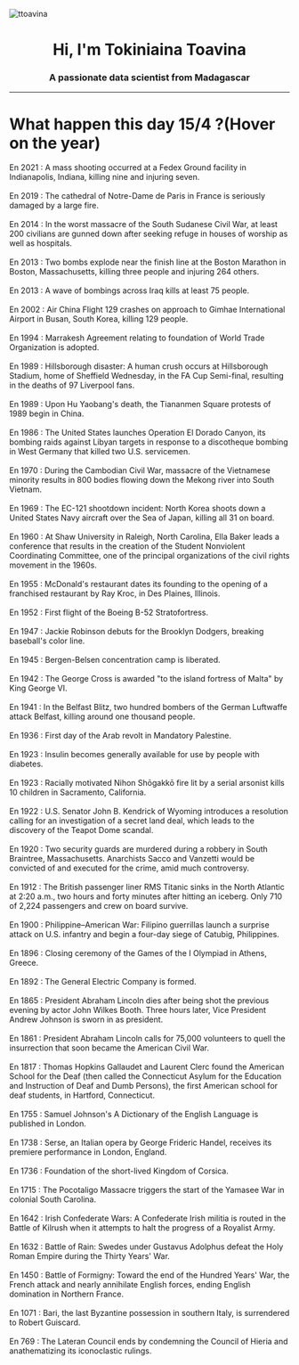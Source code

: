 
<p align="left"> <img src="https://komarev.com/ghpvc/?username=ttoavina&label=Profile%20views&color=0e75b6&style=flat" alt="ttoavina" /> </p>
<h1 align="center">Hi, I'm Tokiniaina Toavina</h1>
<h3 align="center">A passionate data scientist from Madagascar</h3>
    
<hr/>
<h1> What happen this day 15/4 ?(Hover on the year)</h1>

En 2021 : A mass shooting occurred at a Fedex Ground facility in Indianapolis, Indiana, killing nine and injuring seven.
<br/><br/>
En 2019 : The cathedral of Notre-Dame de Paris in France is seriously damaged by a large fire.
<br/><br/>
En 2014 : In the worst massacre of the South Sudanese Civil War, at least 200 civilians are gunned down after seeking refuge in houses of worship as well as hospitals.
<br/><br/>
En 2013 : Two bombs explode near the finish line at the Boston Marathon in Boston, Massachusetts, killing three people and injuring 264 others.
<br/><br/>
En 2013 : A wave of bombings across Iraq kills at least 75 people.
<br/><br/>
En 2002 : Air China Flight 129 crashes on approach to Gimhae International Airport in Busan, South Korea, killing 129 people.
<br/><br/>
En 1994 : Marrakesh Agreement relating to foundation of World Trade Organization is adopted.
<br/><br/>
En 1989 : Hillsborough disaster: A human crush occurs at Hillsborough Stadium, home of Sheffield Wednesday, in the FA Cup Semi-final, resulting in the deaths of 97 Liverpool fans.
<br/><br/>
En 1989 : Upon Hu Yaobang's death, the Tiananmen Square protests of 1989 begin in China.
<br/><br/>
En 1986 : The United States launches Operation El Dorado Canyon, its bombing raids against Libyan targets in response to a discotheque bombing in West Germany that killed two U.S. servicemen.
<br/><br/>
En 1970 : During the Cambodian Civil War, massacre of the Vietnamese minority results in 800 bodies flowing down the Mekong river into South Vietnam.
<br/><br/>
En 1969 : The EC-121 shootdown incident: North Korea shoots down a United States Navy aircraft over the Sea of Japan, killing all 31 on board.
<br/><br/>
En 1960 : At Shaw University in Raleigh, North Carolina, Ella Baker leads a conference that results in the creation of the Student Nonviolent Coordinating Committee, one of the principal organizations of the civil rights movement in the 1960s.
<br/><br/>
En 1955 : McDonald's restaurant dates its founding to the opening of a franchised restaurant by Ray Kroc, in Des Plaines, Illinois.
<br/><br/>
En 1952 : First flight of the Boeing B-52 Stratofortress.
<br/><br/>
En 1947 : Jackie Robinson debuts for the Brooklyn Dodgers, breaking baseball's color line.
<br/><br/>
En 1945 : Bergen-Belsen concentration camp is liberated.
<br/><br/>
En 1942 : The George Cross is awarded "to the island fortress of Malta" by King George VI.
<br/><br/>
En 1941 : In the Belfast Blitz, two hundred bombers of the German Luftwaffe attack Belfast, killing around one thousand people.
<br/><br/>
En 1936 : First day of the Arab revolt in Mandatory Palestine.
<br/><br/>
En 1923 : Insulin becomes generally available for use by people with diabetes.
<br/><br/>
En 1923 : Racially motivated Nihon Shōgakkō fire lit by a serial arsonist kills 10 children in Sacramento, California.
<br/><br/>
En 1922 : U.S. Senator John B. Kendrick of Wyoming introduces a resolution calling for an investigation of a secret land deal, which leads to the discovery of the Teapot Dome scandal.
<br/><br/>
En 1920 : Two security guards are murdered during a robbery in South Braintree, Massachusetts. Anarchists Sacco and Vanzetti would be convicted of and executed for the crime, amid much controversy.
<br/><br/>
En 1912 : The British passenger liner RMS Titanic sinks in the North Atlantic at 2:20 a.m., two hours and forty minutes after hitting an iceberg. Only 710 of 2,224 passengers and crew on board survive.
<br/><br/>
En 1900 : Philippine–American War: Filipino guerrillas launch a surprise attack on U.S. infantry and begin a four-day siege of Catubig, Philippines.
<br/><br/>
En 1896 : Closing ceremony of the Games of the I Olympiad in Athens, Greece.
<br/><br/>
En 1892 : The General Electric Company is formed.
<br/><br/>
En 1865 : President Abraham Lincoln dies after being shot the previous evening by actor John Wilkes Booth. Three hours later, Vice President Andrew Johnson is sworn in as president.
<br/><br/>
En 1861 : President Abraham Lincoln calls for 75,000 volunteers to quell the insurrection that soon became the American Civil War.
<br/><br/>
En 1817 : Thomas Hopkins Gallaudet and Laurent Clerc found the American School for the Deaf (then called the Connecticut Asylum for the Education and Instruction of Deaf and Dumb Persons), the first American school for deaf students, in Hartford, Connecticut.
<br/><br/>
En 1755 : Samuel Johnson's A Dictionary of the English Language is published in London.
<br/><br/>
En 1738 : Serse, an Italian opera by George Frideric Handel, receives its premiere performance in London, England.
<br/><br/>
En 1736 : Foundation of the short-lived Kingdom of Corsica.
<br/><br/>
En 1715 : The Pocotaligo Massacre triggers the start of the Yamasee War in colonial South Carolina.
<br/><br/>
En 1642 : Irish Confederate Wars: A Confederate Irish militia is routed in the Battle of Kilrush when it attempts to halt the progress of a Royalist Army.
<br/><br/>
En 1632 : Battle of Rain: Swedes under Gustavus Adolphus defeat the Holy Roman Empire during the Thirty Years' War.
<br/><br/>
En 1450 : Battle of Formigny: Toward the end of the Hundred Years' War, the French attack and nearly annihilate English forces, ending English domination in Northern France.
<br/><br/>
En 1071 : Bari, the last Byzantine possession in southern Italy, is surrendered to Robert Guiscard.
<br/><br/>
En 769 : The Lateran Council ends by condemning the Council of Hieria and anathematizing its iconoclastic rulings.
<br/><br/>

